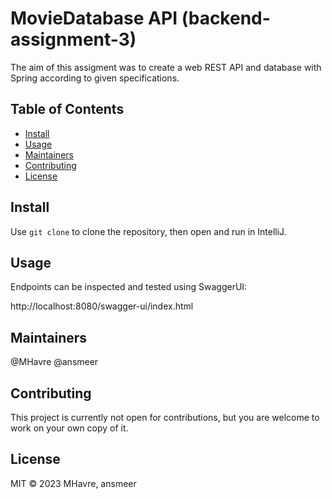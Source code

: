 # MovieDatabase API (backend-assignment-3)

The aim of this assigment was to create a web REST API and database with Spring according to given specifications.

## Table of Contents

- [Install](#install)
- [Usage](#usage)
- [Maintainers](#maintainers)
- [Contributing](#contributing)
- [License](#license)

## Install

Use ```git clone``` to clone the repository, then open and run in IntelliJ.

## Usage

Endpoints can be inspected and tested using SwaggerUI:

http://localhost:8080/swagger-ui/index.html

## Maintainers

@MHavre @ansmeer

## Contributing

This project is currently not open for contributions, but you are welcome to work on your own copy of it.

## License

MIT © 2023 MHavre, ansmeer
